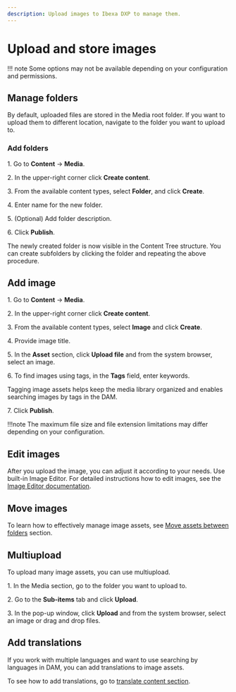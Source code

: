 ```yaml
---
description: Upload images to Ibexa DXP to manage them.
---
```


# Upload and store images

!!! note
    Some options may not be available depending on your configuration and permissions.

## Manage folders

By default, uploaded files are stored in the Media root folder.
If you want to upload them to different location, navigate to the folder you want to upload to.

### Add folders

1\. Go to **Content** -> **Media**.

2\. In the upper-right corner click **Create content**.

3\. From the available content types, select **Folder**, and click **Create**.

4\. Enter name for the new folder.

5\. (Optional) Add folder description.

6\. Click **Publish**.

The newly created folder is now visible in the Content Tree structure.
You can create subfolders by clicking the folder and repeating the above procedure.

## Add image

1\. Go to **Content** -> **Media**.

2\. In the upper-right corner click **Create content**.

3\. From the available content types, select **Image** and click **Create**.

4\. Provide image title.

5\. In the **Asset** section, click **Upload file** and from the system browser, select an image.

6\. To find images using tags, in the **Tags** field, enter keywords.

Tagging image assets helps keep the media library organized and enables searching images by tags in the DAM.

7\. Click **Publish**.

!!!note
    The maximum file size and file extension limitations may differ depending on your configuration.


## Edit images

After you upload the image, you can adjust it according to your needs. Use built-in Image Editor.
For detailed instructions how to edit images, see the [Image Editor documentation](../image_management/edit_images.md).

## Move images

To learn how to effectively manage image assets, see [Move assets between folders](../content_management/content_organization/copy_move_hide_content.md)
section.



## Multiupload

To upload many image assets, you can use multiupload.

1\. In the Media section, go to the folder you want to upload to.

2\. Go to the **Sub-items** tab and click **Upload**.

3\. In the pop-up window, click **Upload** and from the system browser, select an image or drag and drop files.


## Add translations

If you work with multiple languages and want to use searching by languages in DAM, you can add translations
to image assets.

To see how to add translations, go to [translate content section](../content_management/translate_content.md/#add-translations).